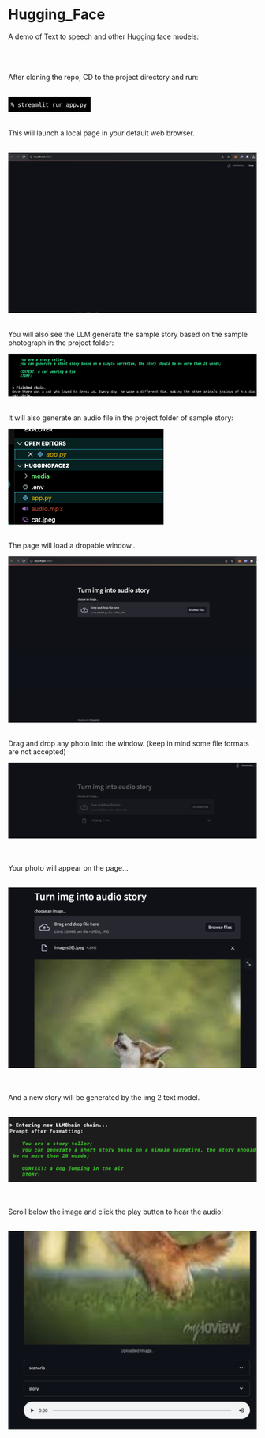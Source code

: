 # Hugging_Face

A demo of Text to speech and other Hugging face models:
<br>
<br>
<br>
<br>

After cloning the repo, CD to the project directory and run: 
<br>
<br>

![krbylogo](media/photo1.png)

<br>
This will launch a local page in your default web browser. 
<br>
<br>

![krbylogo](media/photo0000.png)

<br>
You will also see the LLM generate the sample story based on the sample photograph in the project folder:
<br>

![krbylogo](media/photo2.png)

<br>
It will also generate an audio file in the project folder of sample story:
<br>

![krbylogo](media/photoaudio.png)

<br>
The page will load a dropable window...
<br>

![krbylogo](media/photo3.png)

<br>
 Drag and drop any photo into the window. (keep in mind some file formats are not accepted)
<br>

![krbylogo](media/photo4.png)

<br>
<br>
Your photo will appear on the page...
<br>
<br>

![krbylogo](media/photo6.png)

<br>
<br>
And a new story will be generated by the img 2 text model.
<br>
<br>

![krbylogo](media/dogstory.png)

<br>
<br>
Scroll below the image and click the play button to hear the audio!
<br>
<br>

![krbylogo](media/photo7.png)





<!--![krbylogo](media/photo1.png)

<br> 


